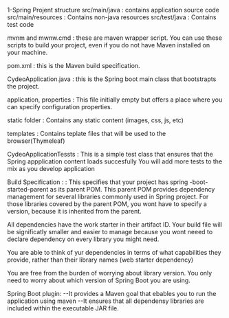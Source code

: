 1-Spring Projent structure
src/main/java : contains application source code
src/main/resources : Contains non-java resources
src/test/java : Contains test code


mvnm and mwnw.cmd : these are maven wrapper script.
You can use these scripts to build your project, even if you 
do not have Maven installed on your machine.

pom.xml : this is the Maven build specification.

CydeoApplication.java : this is the Spring boot main
class that bootstrapts the project.

application, properties : This file initially
empty but offers a place where you can specify
configuration properties.

static folder : Contains any static content
(images, css, js, etc)

templates : Contains teplate files that will be used
to the browser(Thymeleaf)

CydeoApplicationTessts : This is a simple test
class that ensures that the Spring appplication 
content loads succesfully You will add more tests
to the mix as you develop application

Build Specification : 
<parent> : This specifies that your project has spring -boot-started-parent as its parent POM.
This parent POM provides dependency management for several libraries commonly used in Spring
project. For those libraries covered by the parent POM, you wont have to specify a version,
because it is inherited from the parent.

All dependencies have the work starter in their artifact ID.
Your build file will be significatly smaller and easier to manage because you wont neeed to declare
dependency on every library you might need.

You are able to think of yur dependencies in terms of what capabilities they provide, rather 
than their library names (web starter dependency)

You are free from the burden of worrying about library version. You only need to worry about which
version of Spring Boot you are using.

Spring Boot plugin:
--It provides a Maven goal that ebables you to run the application using maven
--It ensures that all dependensy libraries are included within the executable JAR file.


